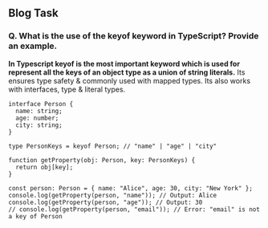 ## Blog Task

### Q. What is the use of the keyof keyword in TypeScript? Provide an example.

**In Typescript keyof is the most important keyword which is used for represent all the keys of an object type as a union of string literals.**
Its ensures type safety & commonly used with mapped types. Its also works with interfaces, type & literal types.

``` 
interface Person {
  name: string;
  age: number;
  city: string;
}

type PersonKeys = keyof Person; // "name" | "age" | "city"

function getProperty(obj: Person, key: PersonKeys) {
  return obj[key];
}

const person: Person = { name: "Alice", age: 30, city: "New York" };
console.log(getProperty(person, "name")); // Output: Alice
console.log(getProperty(person, "age")); // Output: 30
// console.log(getProperty(person, "email")); // Error: "email" is not a key of Person






```